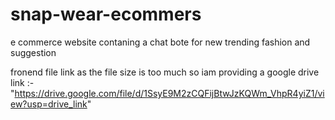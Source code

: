 # snap-wear-ecommers
e commerce website contaning a chat bote for new trending fashion and suggestion 

fronend file link  as the file size is too much so iam providing a google drive link 
:-"https://drive.google.com/file/d/1SsyE9M2zCQFijBtwJzKQWm_VhpR4yiZ1/view?usp=drive_link"
